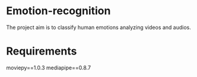 # Emotion-recognition
The project aim is to classify human emotions analyzing videos and audios.

# Requirements
moviepy==1.0.3
mediapipe==0.8.7